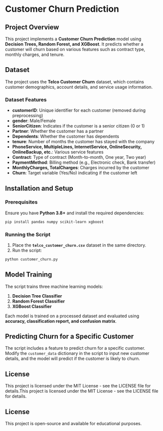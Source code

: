 # Customer Churn Prediction

## Project Overview
This project implements a **Customer Churn Prediction** model using **Decision Trees, Random Forest, and XGBoost**. It predicts whether a customer will churn based on various features such as contract type, monthly charges, and tenure.

## Dataset
The project uses the **Telco Customer Churn** dataset, which contains customer demographics, account details, and service usage information.

### Dataset Features
- **customerID**: Unique identifier for each customer (removed during preprocessing)
- **gender**: Male/Female
- **SeniorCitizen**: Indicates if the customer is a senior citizen (0 or 1)
- **Partner**: Whether the customer has a partner
- **Dependents**: Whether the customer has dependents
- **tenure**: Number of months the customer has stayed with the company
- **PhoneService, MultipleLines, InternetService, OnlineSecurity, OnlineBackup, etc.**: Various service features
- **Contract**: Type of contract (Month-to-month, One year, Two year)
- **PaymentMethod**: Billing method (e.g., Electronic check, Bank transfer)
- **MonthlyCharges, TotalCharges**: Charges incurred by the customer
- **Churn**: Target variable (Yes/No) indicating if the customer left

## Installation and Setup
### Prerequisites
Ensure you have **Python 3.8+** and install the required dependencies:
```bash
pip install pandas numpy scikit-learn xgboost
```

### Running the Script
1. Place the **`telco_customer_churn.csv`** dataset in the same directory.
2. Run the script:
```bash
python customer_churn.py
```

## Model Training
The script trains three machine learning models:
1. **Decision Tree Classifier**
2. **Random Forest Classifier**
3. **XGBoost Classifier**

Each model is trained on a processed dataset and evaluated using **accuracy, classification report, and confusion matrix**.

## Predicting Churn for a Specific Customer
The script includes a feature to predict churn for a specific customer. Modify the `customer_data` dictionary in the script to input new customer details, and the model will predict if the customer is likely to churn.
## License
This project is licensed under the MIT License - see the LICENSE file for details.This project is licensed under the MIT License - see the LICENSE file for details.

## License
This project is open-source and available for educational purposes.

